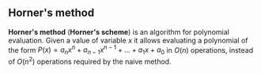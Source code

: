 ## Horner's method

**Horner's method** (**Horner's scheme**) is an algorithm for polynomial evaluation.
Given a value of variable $x$ it allows evaluating a polynomial of the form 
$P(x) = a_n x^n + a_{n-1} x^{n-1} + \ldots + a_1 x + a_0$
in $O(n)$ operations, instead of $O(n^2)$ operations required by the naive method.
